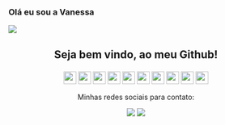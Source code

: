 <h3 align="left"><p>Olá eu sou a Vanessa</p></h3>
<p align="left">
 <img src="https://cdn.discordapp.com/attachments/322839218676170753/871911032904351774/reactpage2.png"/>
<h2 align="center"><p>Seja bem vindo, ao meu Github!</p></h2>
</p>
<p align="center">
  
<img src="https://img.shields.io/badge/HTML5-E34F26?style=for-the-badge&logo=html5&logoColor=white" height="25"/>
<img src="https://img.shields.io/badge/CSS3-1572B6?style=for-the-badge&logo=css3&logoColor=white" height="25"/>
<img src="https://img.shields.io/badge/-javascript-%23F7DF1E?style=flat-square&logo=javascript&logoColor=black" height="25"/>
<img src="https://img.shields.io/badge/typescript%20-%23007ACC.svg?&style=for-the-badge&logo=typescript&logoColor=white" height="25"/>
<img src="https://img.shields.io/badge/react%20-%2320232a.svg?&style=for-the-badge&logo=react&logoColor=%2361DAFB" height="25"/>
<img src="https://img.shields.io/badge/-npm-CB3837?style=flat-square&logo=npm" height="25"/>
<img src="https://img.shields.io/badge/-GitHub-181717?style=flat-square&logo=github" height="25"/>
<img src="https://img.shields.io/badge/MySQL-00000F?style=for-the-badge&logo=mysql&logoColor=white" height="25"/>
<img src="https://img.shields.io/badge/Node.js-339933?style=for-the-badge&logo=nodedotjs&logoColor=white" height="25"/>
<img src="https://img.shields.io/badge/next.js-000000?style=for-the-badge&logo=nextdotjs&logoColor=white" height="25"/>
</p>

<p align="center">Minhas redes sociais para contato:</p>
<p align="center">
  
  <a href="https://www.instagram.com/hinaliboldrim/" alt="Instagram">
  <img src="https://img.shields.io/badge/-Instagram-DF0174?style=for-the-badge&logo=instagram&logoColor=white&link=https://www.instagram.com/keidsondesigner/"/></a>
  
  <a href="https://www.linkedin.com/in/vanessa-carlos-277973206/" alt="Linkedin">
  <img src="https://img.shields.io/badge/-Linkedin-0e76a8?style=for-the-badge&logo=Linkedin&logoColor=white&link=https://www.linkedin.com/in/keidsonroby/" /></a>
</p>


